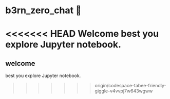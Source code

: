 # b3rn_zero_chat 🤖

<<<<<<< HEAD
Welcome best you explore Jupyter notebook.
=======
## welcome 
best you explore Jupyter notebook.
>>>>>>> origin/codespace-tabee-friendly-giggle-v4vvpj7w643wgww
